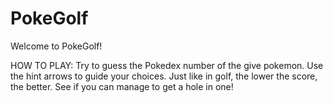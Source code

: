# PokeGolf

Welcome to PokeGolf!

HOW TO PLAY: Try to guess the Pokedex number of the give pokemon. Use the hint arrows to guide your choices. 
             Just like in golf, the lower the score, the better.
             See if you can manage to get a hole in one!
